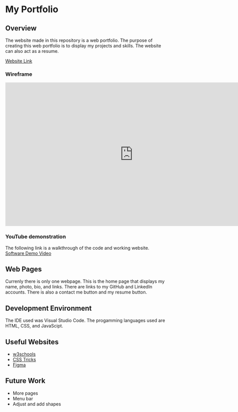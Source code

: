 # My Portfolio

## Overview

The website made in this repository is a web portfolio. The purpose of creating this web portfolio is to display my projects and skills. The website can also act as a resume.

[Website Link](https://samanthastaheli.github.io/portfolio/index.html)

### Wireframe 

<iframe style="border: 1px solid rgba(0, 0, 0, 0.1);" width="800" height="450" src="https://www.figma.com/embed?embed_host=share&url=https%3A%2F%2Fwww.figma.com%2Ffile%2FK9chxBaQUK3tW0LXPqG18Y%2Fweb-portfolio%3Fnode-id%3D0%253A1" allowfullscreen></iframe>

### YouTube demonstration
The following link is a walkthrough of the code and working website. 
[Software Demo Video](http://youtube.link.goes.here)

## Web Pages

Currenly there is only one webpage. This is the home page that displays my name, photo, bio, and links. There are links to my GitHub and LinkedIn accounts. There is also a contact me button and my resume button.

## Development Environment

The IDE used was Visual Studio Code. The progamming languages used are HTML, CSS, and JavaScipt.

## Useful Websites

* [w3schools](https://www.w3schools.com/css/css3_buttons.asp)
* [CSS Tricks](https://css-tricks.com/snippets/css/complete-guide-grid/)
* [Figma](https://www.figma.com/files/recent?fuid=950841595300302177)

## Future Work

* More pages
* Menu bar
* Adjust and add shapes
